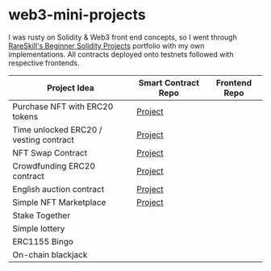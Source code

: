 # web3-mini-projects
I was rusty on Solidity & Web3 front end concepts, so I went through [RareSkill's Beginner Solidity Projects](https://www.rareskills.io/post/beginner-solidity-projects) portfolio with my own implementations. All contracts deployed onto testnets followed with respective frontends. 

| Project Idea                                   | Smart Contract Repo | Frontend Repo |
|------------------------------------------------|---------------------|---------------|
| Purchase NFT with ERC20 tokens                 |    [Project](https://github.com/atj3097/erc721-practice)                 |               |
| Time unlocked ERC20 / vesting contract         | [Project](https://github.com/atj3097/erc20-vesting)                    |               |
| NFT Swap Contract                              |   [Project](https://github.com/atj3097/erc-721-swap)                  |               |
| Crowdfunding ERC20 contract                    |  [Project](https://github.com/atj3097/crowdfunding)                   |               |
| English auction contract                       |  [Project](https://github.com/atj3097/english-auction)                   |               |
| Simple NFT Marketplace                         |    [Project](https://github.com/atj3097/simple-nft-marketplace)                 |               |
| Stake Together                                 |                     |               |
| Simple lottery                                 |                     |               |
| ERC1155 Bingo                                  |                     |               |
| On-chain blackjack                             |                     |               |
